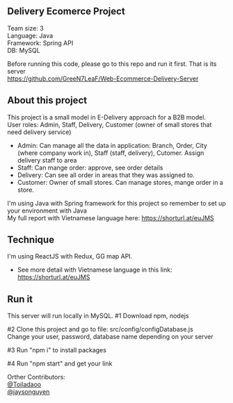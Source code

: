 ## Delivery Ecomerce Project ##

Team size: 3  
Language: Java  
Framework: Spring API  
DB: MySQL   

Before running this code, please go to this repo and run it first. That is its server  
https://github.com/GreeN7LeaF/Web-Ecommerce-Delivery-Server  

## About this project ##

This project is a small model in E-Delivery approach for a B2B model.   
User roles: Admin, Staff, Delivery, Customer (owner of small stores that need delivery service)
+ Admin: Can manage all the data in application: Branch, Order, City (where company work in), Staff (staff, delivery), Cutomer. Assign delivery staff to area
+ Staff: Can mange order: approve, see order details
+ Delivery: Can see all order in areas that they was assigned to.
+ Customer: Owner of small stores. Can manage stores, mange order in a store.

I'm using Java with Spring framework for this project so remember to set up your environment with Java  
My full report with Vietnamese language here: https://shorturl.at/euJMS

## Technique ##

I'm using ReactJS with Redux, GG map API.

+ See more detail with Vietnamese language in this link: https://shorturl.at/euJMS

## Run it ##

This server will run locally in MySQL. 
#1 Download npm, nodejs  

#2 Clone this project and go to file: src/config/configDatabase.js  
Change your user, password, database name depending on your server  

#3 Run "npm i" to install packages  

#4 Run "npm start" and get your link  

Orther Contributors:  
[@Toiladaoo](https://github.com/Toiladaoo)  
[@jaysonguyen](https://github.com/jaysonguyen)
